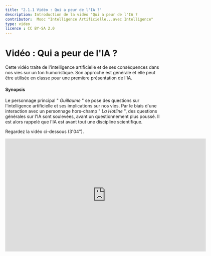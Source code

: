 ```yaml
---
title: "2.1.1 Vidéo : Qui a peur de l'IA ?"
description: Introduction de la vidéo "Qui a peur de l'IA ?
contributor:  Mooc "Intelligence Artificielle...avec Intelligence"
type: video
licence : CC BY-SA 2.0
---
```


# Vidéo : Qui a peur de l'IA ?
Cette vidéo traite de l'intelligence artificielle et de ses conséquences dans nos vies sur un ton humoristique. Son approche est générale et elle peut être utilisée en classe pour une première présentation de l'IA.

#### Synopsis
Le personnage principal " _Guillaume_ " se pose des questions sur l'intelligence artificielle et ses implications sur nos vies. Par le biais d'une interaction avec un personnage hors-champ " _La Hotline_ ", des questions générales sur l'IA sont soulevées, avant un questionnement plus poussé. Il est alors rappelé que l'IA est avant tout une discipline scientifique.


Regardez la vidéo ci-dessous (3'04").

<center><iframe width="640" height="360" src="https://www.youtube.com/embed/JGl1NwywfJ0?rel=0&showinfo=0&cc_load_policy=1&hl=en&modestbranding=1" frameborder="0" allowfullscreen></iframe></center>
